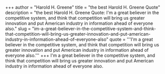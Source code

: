 +++
author = "Harold H. Greene"
title = "the best Harold H. Greene Quote"
description = "the best Harold H. Greene Quote: I'm a great believer in the competitive system, and think that competition will bring us greater innovation and put American industry in information ahead of everyone also."
slug = "im-a-great-believer-in-the-competitive-system-and-think-that-competition-will-bring-us-greater-innovation-and-put-american-industry-in-information-ahead-of-everyone-also"
quote = '''I'm a great believer in the competitive system, and think that competition will bring us greater innovation and put American industry in information ahead of everyone also.'''
+++
I'm a great believer in the competitive system, and think that competition will bring us greater innovation and put American industry in information ahead of everyone also.
